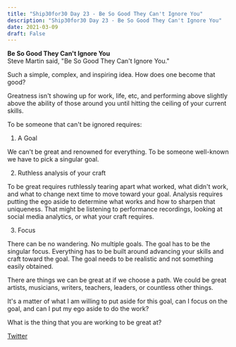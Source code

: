 ```yaml
---
title: "Ship30for30 Day 23 - Be So Good They Can't Ignore You"
description: "Ship30for30 Day 23 - Be So Good They Can't Ignore You"
date: 2021-03-09
draft: False
---
```

**Be So Good They Can't Ignore You**  
Steve Martin said, "Be So Good They Can't Ignore You."  

Such a simple, complex, and inspiring idea.  How does one become that good?  

Greatness isn't showing up for work, life, etc, and performing above slightly above the ability of those around you until hitting the ceiling of your current skills.  

To be someone that can't be ignored requires:  

1. A Goal  

We can't be great and renowned for everything. To be someone well-known we have to pick a singular goal.  

2. Ruthless analysis of your craft  

To be great requires ruthlessly tearing apart what worked, what didn't work, and what to change next time to move toward your goal. Analysis requires putting the ego aside to determine what works and how to sharpen that uniqueness. That might be listening to performance recordings, looking at social media analytics, or what your craft requires.  

3. Focus  

There can be no wandering.  No multiple goals.  The goal has to be the singular focus.  Everything has to be built around advancing your skills and craft toward the goal.  The goal needs to be realistic and not something easily obtained.  

There are things we can be great at if we choose a path. We could be great artists, musicians, writers, teachers, leaders, or countless other things.  

It's a matter of what I am willing to put aside for this goal, can I focus on the goal, and can I put my ego aside to do the work?  

What is the thing that you are working to be great at?  


[Twitter](https://twitter.com/hippiebikeracer/status/1369302156826796044?s=20)